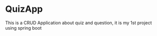 # QuizApp
This is a CRUD Application about quiz and question, it is my 1st project using spring boot 
